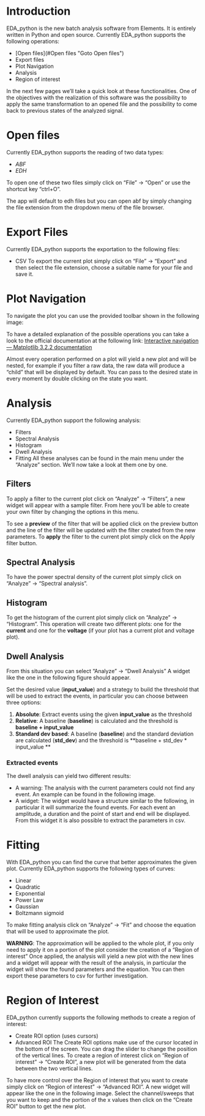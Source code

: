 # Introduction

EDA_python is the new batch analysis software from Elements. It is entirely written in Python and open source.
Currently EDA_python supports the following operations: 
* [Open files](#Open files "Goto Open files")
* Export files
* Plot Navigation
* Analysis
* Region of interest

In the next few pages we’ll take a quick look at these functionalities.
One of the objectives with the realization of this software was the possibility to apply the same transformation to an opened file and the possibility to come back to previous states of the analyzed signal.

# Open files

Currently EDA_python supports the reading of two data types:
* *ABF*
* *EDH*

To open one of these two files simply click on “File” → “Open”  or use the shortcut key “ctrl+O”.

The app will default to edh files but you can open abf by simply changing the file extension from the dropdown menu of the file browser.

# Export Files
Currently EDA_python supports the exportation to the following files:
* CSV
To export the current plot simply click on  “File” → “Export” and then select the file extension, choose a suitable name for your file and save it.
# Plot Navigation
To navigate the plot you can use the provided toolbar shown in the following image:


To have a detailed explanation of the possible operations you can take a look to the official documentation at the following link: [Interactive navigation — Matplotlib 3.2.2 documentation](https://matplotlib.org/3.2.2/users/navigation_toolbar.html "Interactive navigation — Matplotlib 3.2.2 documentation")

Almost every operation performed on a plot will yield a new plot and will be nested, for example if you filter a raw data, the raw data will produce a “child” that will be displayed by default.
You can pass to the desired state in every moment by double clicking on the state you want.

# Analysis
Currently EDA_python support the following analysis:
* Filters
* Spectral Analysis
* Histogram
* Dwell Analysis
* Fitting
All these analyses can be found in the main menu under the “Analyze” section.
We’ll now take a look at them one by one.

## Filters
To apply a filter to the current plot click on “Analyze” → “Filters”, a new widget will appear with a sample filter. From here you’ll be able to create your own filter by changing the options in this menu. 

To see a **preview** of the filter that will be applied click on the preview button and the line of the filter will be updated with the filter created from the new parameters.
To **apply** the filter to the current plot simply click on the Apply filter button.

## Spectral Analysis
To have the power spectral density of the current plot simply click on “Analyze” → “Spectral analysis”.
## Histogram
To get the histogram of the current plot simply click on “Analyze” → “Histogram”. This operation will create two different plots: one for the **current** and one for the **voltage** (if your plot has a current plot and voltage plot).

## Dwell Analysis
From this situation you can select “Analyze” → “Dwell Analysis”
A widget like the one in the following figure should appear.

Set the desired value (**input_value**) and a strategy to build the threshold that will be used to extract the events, in particular you can choose between three options:
1.  **Absolute**: Extract events using the given **input_value** as the threshold
2.  **Relative**: A baseline (**baseline**) is calculated and the threshold is **baseline + input_value**
3.  **Standard dev based**: A baseline (**baseline**) and the standard deviation are calculated (**std_dev**) and the threshold is **baseline + std_dev * input_value **

### Extracted events
The dwell analysis can yield two different results:
* A warning: The analysis with the current parameters could not find any event. An example can be found in the following image.
* A widget: The widget would have a structure similar to the following, in particular it will summarize the found events. For each event an amplitude, a duration and the point of start and end will be displayed. From this widget it is also possible to extract the parameters in csv.

# Fitting
With EDA_python you can find the curve that better approximates the given plot.
Currently EDA_python supports the following types of curves:
* Linear
* Quadratic
* Exponential
* Power Law
* Gaussian
* Boltzmann sigmoid

To make fitting analysis click on “Analyze” → “Fit” and choose the equation that will be used to approximate the plot.

**WARNING**: The approximation will be applied to the whole plot, if you only need to apply it on a portion of the plot consider the creation of a “Region of interest”
Once applied, the analysis will yield a new plot with the new lines and a widget will appear with the result of the analysis, in particular the widget will show the found parameters and the equation. You can then export these parameters to csv for further investigation.

# Region of Interest
EDA_python currently supports the following methods to create a region of interest:
* Create ROI option (uses cursors)
* Advanced ROI
The Create ROI options make use of the cursor located in the bottom of the screen.
You can drag the slider to change the position of the vertical lines.
To create a region of interest click on “Region of interest” → “Create ROI”, a new plot will be generated from the data between the two vertical lines.

To have more control over the Region of interest that you want to create simply click on “Region of interest” → “Advanced ROI”.
A new widget will appear like the one in the following image.
Select the channel/sweeps that you want to keep and the portion of the x values then click on the “Create ROI” button to get the new plot.


